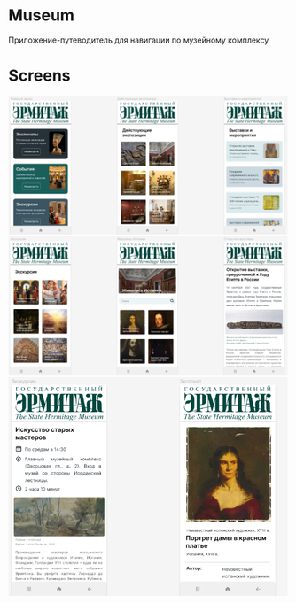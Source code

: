 # Museum
Приложение-путеводитель для навигации по музейному комплексу


# Screens
<img src="https://github.com/half-a-peach/Museum/blob/main/src/1.png">
<img src="https://github.com/half-a-peach/Museum/blob/main/src/2.png">
<img src="https://github.com/half-a-peach/Museum/blob/main/src/3.png">
